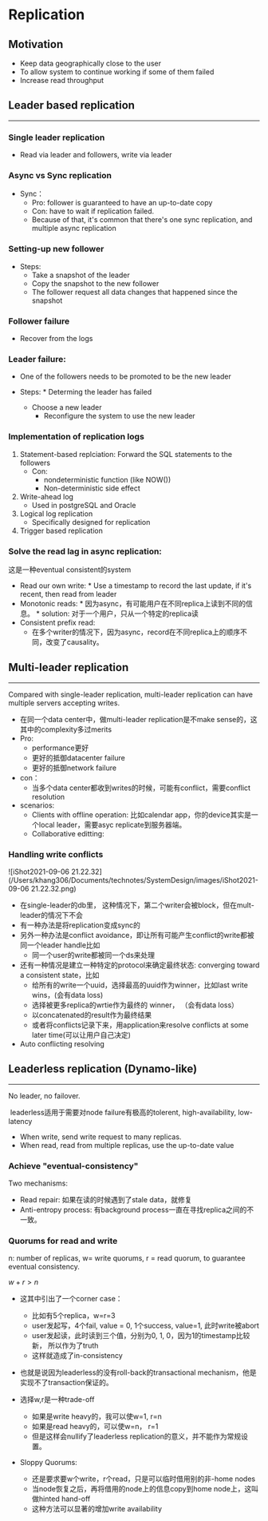 # Replication

## Motivation

*   Keep data geographically close to the user
*   To allow system to continue working if some of them failed
*   Increase read throughput

## Leader based replication

---

### Single leader replication

*   Read via leader and followers, write via leader

### Async vs Sync replication

*   Sync： 
    *   Pro: follower is guaranteed to have an up-to-date copy
    *   Con: have to wait if replication failed.
    *   Because of that, it's common that there's one sync replication, and multiple async replication

### Setting-up new follower

*   Steps:
    *   Take a snapshot of the leader
    *   Copy the snapshot to the new follower
    *   The follower request all data changes that happened since the snapshot

### Follower failure

*   Recover from the logs

### Leader failure:

*   One of the followers needs to be promoted to be the new leader

 * Steps:
    	* Determing the leader has failed
    * Choose a new leader
    	* Reconfigure the system to use the new leader

### Implementation of replication logs

1.   Statement-based replciation: Forward the SQL statements to the followers  
     *   Con: 
         *   nondeterministic function (like NOW())
         *   Non-deterministic side effect
2.   Write-ahead log 
     *   Used in postgreSQL and Oracle
3.   Logical log replication
     *   Specifically designed for replication
4.   Trigger based replication

### Solve the read lag in async replication:

这是一种eventual consistent的system

 * Read our own write: 
    	* Use a timestamp to record the last update, if it's recent, then read from leader
 * Monotonic reads:
    	* 因为async，有可能用户在不同replica上读到不同的信息。
        	* solution: 对于一个用户，只从一个特定的replica读
 * Consistent prefix read:
     * 在多个writer的情况下，因为async，record在不同replica上的顺序不同，改变了causality。

## Multi-leader replication

---

Compared with single-leader replication, multi-leader replication can have multiple servers accepting writes.

*   在同一个data center中，做multi-leader replication是不make sense的，这其中的complexity多过merits
*   Pro:
    *   performance更好
    *   更好的抵御datacenter failure
    *   更好的抵御network failure
*   con：
    *   当多个data center都收到writes的时候，可能有conflict，需要conflict resolution
*   scenarios:
    *   Clients with offline operation: 比如calendar app，你的device其实是一个local leader，需要asyc replicate到服务器端。
    *   Collaborative editting:

### Handling write conflicts

![iShot2021-09-06 21.22.32](/Users/khang306/Documents/technotes/SystemDesign/images/iShot2021-09-06 21.22.32.png)

*   在single-leader的db里， 这种情况下，第二个writer会被block，但在mult-leader的情况下不会
*   有一种办法是将replication变成sync的
*   另外一种办法是conflict avoidance，即让所有可能产生conflict的write都被同一个leader handle比如
    *   同一个user的write都被同一个ds来处理
*   还有一种情况是建立一种特定的protocol来确定最终状态: converging toward a consistent state，比如
    *   给所有的write一个uuid，选择最高的uuid作为winner，比如last write wins，(会有data loss)
    *   选择被更多replica的wrtie作为最终的 winner， （会有data loss）
    *   以concatenated的result作为最终结果
    *   或者将conflicts记录下来，用application来resolve conflicts at some later time(可以让用户自己决定)
*   Auto conflicting resolving

## Leaderless replication (Dynamo-like)

---

No leader, no failover.

​	leaderless适用于需要对node failure有极高的tolerent, high-availability, low-latency

*   When write, send write request to many replicas.
*   When read, read from multiple replicas, use the up-to-date value

### Achieve "eventual-consistency"

Two mechanisms:

*   Read repair: 如果在读的时候遇到了stale data，就修复
*   Anti-entropy process: 有background process一直在寻找replica之间的不一致。 

### Quorums for read and write

n: number of replicas, w= write quorums, r = read quorum, to guarantee eventual consistency.

$w + r > n$

*   这其中引出了一个corner case：
    *   比如有5个replica，w=r=3
    *   user发起写，4个fail, value = 0, 1个success, value=1, 此时write被abort
    *   user发起读，此时读到三个值，分别为0, 1, 0，因为1的timestamp比较新， 所以作为了truth
    *   这样就造成了in-consistency
*   也就是说因为leaderless的没有roll-back的transactional mechanism，他是实现不了transaction保证的。

*   选择w,r是一种trade-off

    *   如果是write heavy的，我可以使w=1, r=n
    *   如果是read heavy的，可以使w=n， r=1
    *   但是这样会nullify了leaderless replication的意义，并不能作为常规设置。

*   Sloppy Quorums:

    *   还是要求要w个write，r个read，只是可以临时借用别的非-home nodes
    *   当node恢复之后，再将借用的node上的信息copy到home node上，这叫做hinted hand-off
    *   这种方法可以显著的增加write availability

    





